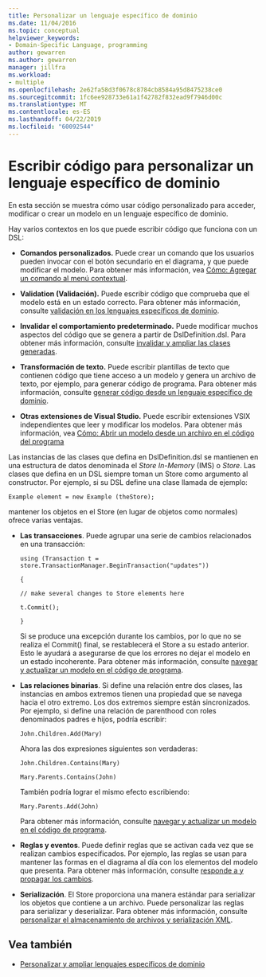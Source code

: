 ```yaml
---
title: Personalizar un lenguaje específico de dominio
ms.date: 11/04/2016
ms.topic: conceptual
helpviewer_keywords:
- Domain-Specific Language, programming
author: gewarren
ms.author: gewarren
manager: jillfra
ms.workload:
- multiple
ms.openlocfilehash: 2e62fa58d3f0678c8784cb8584a95d8475238ce0
ms.sourcegitcommit: 1fc6ee928733e61a1f42782f832ead9f7946d00c
ms.translationtype: MT
ms.contentlocale: es-ES
ms.lasthandoff: 04/22/2019
ms.locfileid: "60092544"
---
```

# <a name="write-code-to-customize-a-domain-specific-language"></a>Escribir código para personalizar un lenguaje específico de dominio

En esta sección se muestra cómo usar código personalizado para acceder, modificar o crear un modelo en un lenguaje específico de dominio.

Hay varios contextos en los que puede escribir código que funciona con un DSL:

- **Comandos personalizados.** Puede crear un comando que los usuarios pueden invocar con el botón secundario en el diagrama, y que puede modificar el modelo. Para obtener más información, vea [Cómo: Agregar un comando al menú contextual](../modeling/how-to-add-a-command-to-the-shortcut-menu.md).

- **Validation (Validación).** Puede escribir código que comprueba que el modelo está en un estado correcto. Para obtener más información, consulte [validación en los lenguajes específicos de dominio](../modeling/validation-in-a-domain-specific-language.md).

- **Invalidar el comportamiento predeterminado.** Puede modificar muchos aspectos del código que se genera a partir de DslDefinition.dsl. Para obtener más información, consulte [invalidar y ampliar las clases generadas](../modeling/overriding-and-extending-the-generated-classes.md).

- **Transformación de texto.** Puede escribir plantillas de texto que contienen código que tiene acceso a un modelo y genera un archivo de texto, por ejemplo, para generar código de programa. Para obtener más información, consulte [generar código desde un lenguaje específico de dominio](../modeling/generating-code-from-a-domain-specific-language.md).

- **Otras extensiones de Visual Studio.** Puede escribir extensiones VSIX independientes que leer y modificar los modelos. Para obtener más información, vea [Cómo: Abrir un modelo desde un archivo en el código del programa](../modeling/how-to-open-a-model-from-file-in-program-code.md)

Las instancias de las clases que defina en DslDefinition.dsl se mantienen en una estructura de datos denominada el *Store In-Memory* (IMS) o *Store*. Las clases que defina en un DSL siempre toman un Store como argumento al constructor. Por ejemplo, si su DSL define una clase llamada de ejemplo:

`Example element = new Example (theStore);`

mantener los objetos en el Store (en lugar de objetos como normales) ofrece varias ventajas.

- **Las transacciones**. Puede agrupar una serie de cambios relacionados en una transacción:

     `using (Transaction t = store.TransactionManager.BeginTransaction("updates"))`

     `{`

     `// make several changes to Store elements here`

     `t.Commit();`

     `}`

     Si se produce una excepción durante los cambios, por lo que no se realiza el Commit() final, se restablecerá el Store a su estado anterior. Esto le ayudará a asegurarse de que los errores no dejar el modelo en un estado incoherente. Para obtener más información, consulte [navegar y actualizar un modelo en el código de programa](../modeling/navigating-and-updating-a-model-in-program-code.md).

- **Las relaciones binarias**. Si define una relación entre dos clases, las instancias en ambos extremos tienen una propiedad que se navega hacia el otro extremo. Los dos extremos siempre están sincronizados. Por ejemplo, si define una relación de parenthood con roles denominados padres e hijos, podría escribir:

     `John.Children.Add(Mary)`

     Ahora las dos expresiones siguientes son verdaderas:

     `John.Children.Contains(Mary)`

     `Mary.Parents.Contains(John)`

     También podría lograr el mismo efecto escribiendo:

     `Mary.Parents.Add(John)`

     Para obtener más información, consulte [navegar y actualizar un modelo en el código de programa](../modeling/navigating-and-updating-a-model-in-program-code.md).

- **Reglas y eventos**. Puede definir reglas que se activan cada vez que se realizan cambios especificados. Por ejemplo, las reglas se usan para mantener las formas en el diagrama al día con los elementos del modelo que presenta. Para obtener más información, consulte [responde a y propagar los cambios](../modeling/responding-to-and-propagating-changes.md).

- **Serialización**. El Store proporciona una manera estándar para serializar los objetos que contiene a un archivo. Puede personalizar las reglas para serializar y deserializar. Para obtener más información, consulte [personalizar el almacenamiento de archivos y serialización XML](../modeling/customizing-file-storage-and-xml-serialization.md).

## <a name="see-also"></a>Vea también

- [Personalizar y ampliar lenguajes específicos de dominio](../modeling/customizing-and-extending-a-domain-specific-language.md)